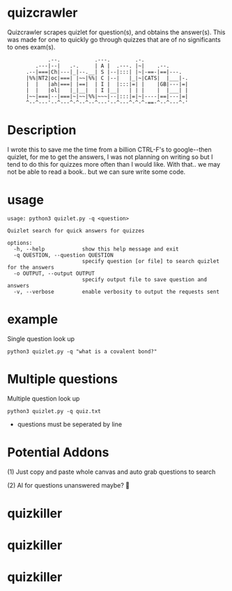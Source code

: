 # quizcrawler
Quizcrawler scrapes quizlet for question(s), and obtains the answer(s). This was made for one to quickly go through quizzes that are of no significants to ones exam(s).

```
             .--.           .---.        .-.
         .---|--|   .-.     | A |  .---. |~|    .--.
      .--|===|Ch|---|_|--.__| S |--|:::| |~|-==-|==|---.
      |%%|NT2|oc|===| |~~|%%| C |--|   |_|~|CATS|  |___|-.
      |  |   |ah|===| |==|  | I |  |:::|=| |    |GB|---|=|
      |  |   |ol|   |_|__|  | I |__|   | | |    |  |___| |
      |~~|===|--|===|~|~~|%%|~~~|--|:::|=|~|----|==|---|=|
      ^--^---'--^---^-^--^--^---'--^---^-^-^-==-^--^---^-'
```

# Description
I wrote this to save me the time from a billion CTRL-F's to google--then quizlet, for me to get the answers, I was not planning on writing so but I tend to do this for quizzes more often than I would like. With that.. we may not be able to read a book.. but we can sure write some code.

# usage
```
usage: python3 quizlet.py -q <question>

Quizlet search for quick answers for quizzes

options:
  -h, --help            show this help message and exit
  -q QUESTION, --question QUESTION
                        specify question [or file] to search quizlet for the answers
  -o OUTPUT, --output OUTPUT
                        specify output file to save question and answers
  -v, --verbose         enable verbosity to output the requests sent
  ```

# example
Single question look up
```
python3 quizlet.py -q "what is a covalent bond?"
```

# Multiple questions
Multiple question look up
```
python3 quizlet.py -q quiz.txt
```
- questions must be seperated by line

# Potential Addons
  (1) Just copy and paste whole canvas and auto grab questions to search

  (2) AI for questions unanswered maybe? 👀
# quizkiller
# quizkiller
# quizkiller
